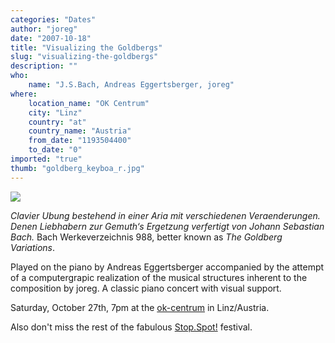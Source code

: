 ```yaml
---
categories: "Dates"
author: "joreg"
date: "2007-10-18"
title: "Visualizing the Goldbergs"
slug: "visualizing-the-goldbergs"
description: ""
who: 
    name: "J.S.Bach, Andreas Eggertsberger, joreg"
where: 
    location_name: "OK Centrum"
    city: "Linz"
    country: "at"
    country_name: "Austria"
    from_date: "1193504400"
    to_date: "0"
imported: "true"
thumb: "goldberg_keyboa_r.jpg"
---
```



![](goldberg_keyboa_r.jpg)

*Clavier Ubung bestehend in einer Aria mit verschiedenen Veraenderungen. Denen Liebhabern zur Gemuth‘s Ergetzung verfertigt von Johann Sebastian Bach.* Bach Werkeverzeichnis 988, better known as *The Goldberg Variations*.

Played on the piano by Andreas Eggertsberger accompanied by the attempt of a computergrapic realization of the musical structures inherent to the composition by joreg. A classic piano concert with visual support.


Saturday, October 27th, 7pm at the [ok-centrum](http://www.ok-centrum.at/service/plan.jpg) in Linz/Austria.
 
Also don't miss the rest of the fabulous [Stop.Spot!](http://stopspot.servus.at/2007/) festival.